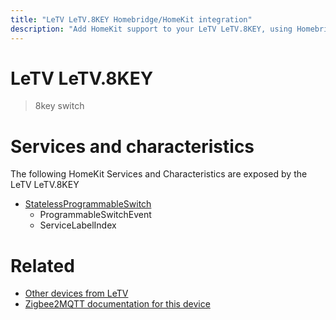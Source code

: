 ```yaml
---
title: "LeTV LeTV.8KEY Homebridge/HomeKit integration"
description: "Add HomeKit support to your LeTV LeTV.8KEY, using Homebridge, Zigbee2MQTT and homebridge-z2m."
---
```

<!---
This file has been GENERATED using src/docgen/docgen.ts
DO NOT EDIT THIS FILE MANUALLY!
-->
# LeTV LeTV.8KEY
> 8key switch


# Services and characteristics
The following HomeKit Services and Characteristics are exposed by
the LeTV LeTV.8KEY

* [StatelessProgrammableSwitch](../../action.md)
  * ProgrammableSwitchEvent
  * ServiceLabelIndex


# Related
* [Other devices from LeTV](../index.md#letv)
* [Zigbee2MQTT documentation for this device](https://www.zigbee2mqtt.io/devices/LeTV.8KEY.html)